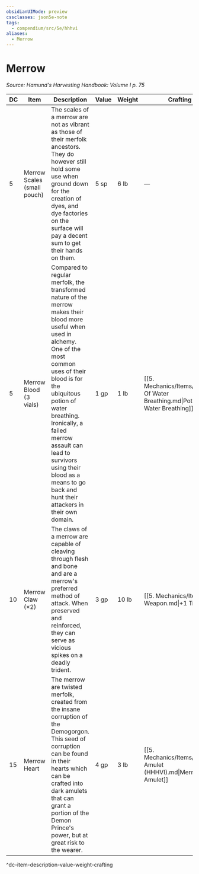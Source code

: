 ```yaml
---
obsidianUIMode: preview
cssclasses: json5e-note
tags:
  - compendium/src/5e/hhhvi
aliases:
  - Merrow
---
```

# Merrow
*Source: Hamund's Harvesting Handbook: Volume I p. 75* 

| DC | Item | Description | Value | Weight | Crafting |
|----|------|-------------|-------|--------|----------|
| 5 | Merrow Scales (small pouch) | The scales of a merrow are not as vibrant as those of their merfolk ancestors. They do however still hold some use when ground down for the creation of dyes, and dye factories on the surface will pay a decent sum to get their hands on them. | 5 sp | 6 lb | — |
| 5 | Merrow Blood (3 vials) | Compared to regular merfolk, the transformed nature of the merrow makes their blood more useful when used in alchemy. One of the most common uses of their blood is for the ubiquitous potion of water breathing. Ironically, a failed merrow assault can lead to survivors using their blood as a means to go back and hunt their attackers in their own domain. | 1 gp | 1 lb | [[5. Mechanics/Items/Potion Of Water Breathing.md\|Potion of Water Breathing]] |
| 10 | Merrow Claw (×2) | The claws of a merrow are capable of cleaving through flesh and bone and are a merrow's preferred method of attack. When preserved and reinforced, they can serve as vicious spikes on a deadly trident. | 3 gp | 10 lb | [[5. Mechanics/Items/1 Weapon.md\|+1 Trident]] |
| 15 | Merrow Heart | The merrow are twisted merfolk, created from the insane corruption of the Demogorgon. This seed of corruption can be found in their hearts which can be crafted into dark amulets that can grant a portion of the Demon Prince's power, but at great risk to the wearer. | 4 gp | 3 lb | [[5. Mechanics/Items/Merrow Amulet (HHHVI).md\|Merrow Amulet]] |
^dc-item-description-value-weight-crafting
